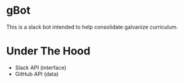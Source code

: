 # gBot
This is a slack bot intended to help consolidate galvanize curriculum.

# Under The Hood
- Slack API (interface)
- GitHub API (data)
